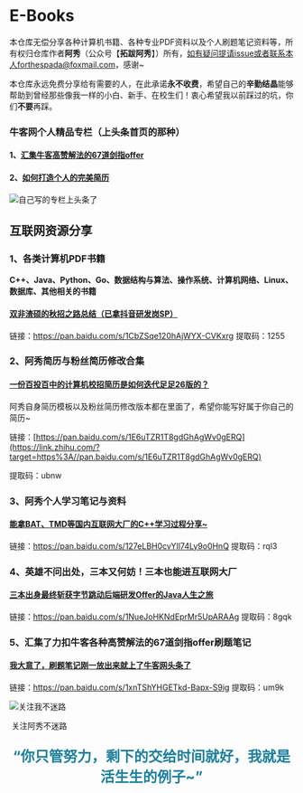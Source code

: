 # E-Books

本仓库无偿分享各种计算机书籍、各种专业PDF资料以及个人刷题笔记资料等，所有权归仓库作者**阿秀**（公众号【**拓跋阿秀**】）所有，如有疑问提请issue或者联系本人forthespada@foxmail.com，感谢~



本仓库永远免费分享给有需要的人，在此承诺**永不收费**，希望自己的**辛勤结晶**能够帮助到曾经那些像我一样的小白、新手、在校生们！衷心希望我以前踩过的坑，你们**不要**再踩。



### 牛客网个人精品专栏（上头条首页的那种）

#### 1、[汇集牛客高赞解法的67道剑指offer](https://blog.nowcoder.net/zhuanlan/qmGzR0)

#### 2、[如何打造个人的完美简历](https://blog.nowcoder.net/zhuanlan/gmPq1j)

![自己写的专栏上头条了](https://cdn.jsdelivr.net/gh/forthespada/mediaImage1@1.1.4.0/某乎问题图床/专栏上头条.jpg)



## 互联网资源分享

### 1、各类计算机PDF书籍

**C++、Java、Python、Go、数据结构与算法、操作系统、计算机网络、Linux、数据库、其他相关的书籍**

#### [双非渣硕的秋招之路总结（已拿抖音研发岗SP）](https://mp.weixin.qq.com/s?__biz=Mzg2MDU0ODM3MA==&mid=2247484185&idx=1&sn=39728960ae985a4ecda34da4fb076865&chksm=ce25ff64f95276727955bf6eb0838763c4864fa923d59440a4a3025f8b81df4fab219cba0a8f&scene=178&cur_album_id=1646656656405004295#rd)

链接：https://pan.baidu.com/s/1CbZSqe120hAjWYX-CVKxrg 
提取码：1255 



### 2、阿秀简历与粉丝简历修改合集

#### [一份百投百中的计算机校招简历是如何迭代足足26版的？](https://mp.weixin.qq.com/s?__biz=Mzg2MDU0ODM3MA==&mid=2247484253&idx=1&sn=df7ade24514881e60a40cde578d2b3da&chksm=ce25ff20f95276364a71e649141ca4c53c97f1fc1cc913a20c67586cdf620317f978e928e2b7&scene=126&sessionid=1608343657&key=83b7fdc2e28db9650cdc10bacd0a0f097ad16beb02d6dbc1e0e4005a484887cafb0e46484f047c1977e805b3430b2ad1975ace69a7c15bf87e649d62ca22923d629791ccb42607a6796faaed8c3361146e45b35b3b1fe45833cecff96a6ccabd23a5e2787b976cc47ba6ba838af73496f0887ccdab42410c9100edc577fd1443&ascene=1&uin=MTU0MTg3NjkyOA%3D%3D&devicetype=Windows+10+x64&version=62090538&lang=zh_CN&exportkey=AR%2FnqNBKRjClxG%2FcoguEL7Y%3D&pass_ticket=%2FfKkpK2i7c7MrCBoE0fGp%2FiMhDilgMJjoVfqMtz%2Bc7zLa%2BEIbDVllJxkTqtHUO03&wx_header=0)

阿秀自身简历模板以及粉丝简历修改版本都在里面了，希望你能写好属于你自己的简历~

链接：[https://pan.baidu.com/s/1E6uTZR1T8gdGhAgWv0gERQ](https://link.zhihu.com/?target=https%3A//pan.baidu.com/s/1E6uTZR1T8gdGhAgWv0gERQ)

提取码：ubnw



### 3、阿秀个人学习笔记与资料

#### [能拿BAT、TMD等国内互联网大厂的C++学习过程分享~](https://mp.weixin.qq.com/s?__biz=Mzg2MDU0ODM3MA==&mid=2247483953&idx=1&sn=a0a6b338185bfee8e3538bdfbf58e55c&chksm=ce25fe4cf952775a519c82f0f6e208f5762c97ed11511670ebec6c21cacd575af74e49397969&scene=178&cur_album_id=1645997439675367425#rd)

链接：https://pan.baidu.com/s/127eLBH0cvYIl74Ly9o0HnQ 
提取码：rql3 



### 4、英雄不问出处，三本又何妨！三本也能进互联网大厂

#### [三本出身最终斩获字节跳动后端研发Offer的Java人生之旅](https://mp.weixin.qq.com/s/3xXGQZpnVXZ48R7Z9mvQkQ)

链接：https://pan.baidu.com/s/1NueJoHKNdEprMr5UpARAAg 
提取码：8gqk 





### 5、汇集了力扣牛客各种高赞解法的67道剑指offer刷题笔记

#### [我大意了，刷题笔记刚一放出来就上了牛客网头条了](https://mp.weixin.qq.com/s/QfDrrJUk_j4IA3wEz-CBDQ)

链接：https://pan.baidu.com/s/1xnTShYHGETkd-Bapx-S9ig 
提取码：um9k 



![关注我不迷路](https://cdn.jsdelivr.net/gh/forthespada/mediaImage1@1.1.1/指纹添加公众号.png)

​                                                                                  关注阿秀不迷路

<p style="text-align:center;color:#1e819e;font-size:1.8em;font-weight: bold;">
“你只管努力，剩下的交给时间就好，我就是活生生的例子~”











